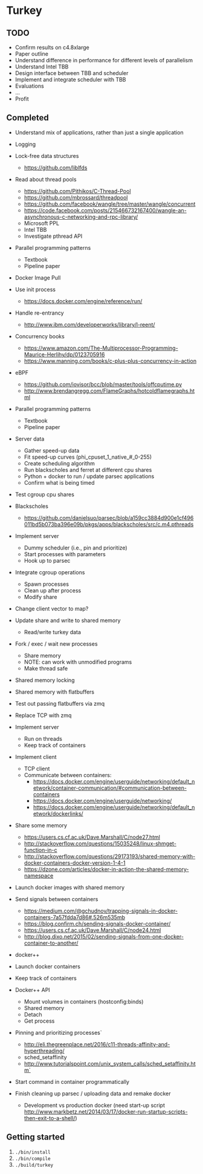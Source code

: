 # Turkey

## TODO
- Confirm results on c4.8xlarge
- Paper outline
- Understand difference in performance for different levels of parallelism
- Understand Intel TBB
- Design interface between TBB and scheduler
- Implement and integrate scheduler with TBB
- Evaluations
- ...
- Profit

## Completed
- Understand mix of applications, rather than just a single application
- Logging
- Lock-free data structures
  - https://github.com/liblfds
- Read about thread pools
  - https://github.com/Pithikos/C-Thread-Pool
  - https://github.com/mbrossard/threadpool
  - https://github.com/facebook/wangle/tree/master/wangle/concurrent
  - https://code.facebook.com/posts/215466732167400/wangle-an-asynchronous-c-networking-and-rpc-library/
  - Microsoft PPL
  - Intel TBB
  - Investigate pthread API

- Parallel programming patterns
  - Textbook
  - Pipeline paper
- Docker Image Pull
- Use init process
  - https://docs.docker.com/engine/reference/run/
- Handle re-entrancy
  - http://www.ibm.com/developerworks/library/l-reent/
- Concurrency books
  - https://www.amazon.com/The-Multiprocessor-Programming-Maurice-Herlihy/dp/0123705916
  - https://www.manning.com/books/c-plus-plus-concurrency-in-action
- eBPF
  - https://github.com/iovisor/bcc/blob/master/tools/offcputime.py
  - http://www.brendangregg.com/FlameGraphs/hotcoldflamegraphs.html
- Parallel programming patterns
  - Textbook
  - Pipeline paper
- Server data
  - Gather speed-up data
  - Fit speed-up curves (phi_cpuset_1_native_#_0-255)
  - Create scheduling algorithm
  - Run blackscholes and ferret at different cpu shares
  - Python + docker to run / update parsec applications
  - Confirm what is being timed
- Test cgroup cpu shares
- Blackscholes
  - https://github.com/danielsuo/parsec/blob/a159cc3884d900e1cf496011bd5b073ba396e09b/pkgs/apps/blackscholes/src/c.m4.pthreads
- Implement server
  - Dummy scheduler (i.e., pin and prioritize)
  - Start processes with parameters
  - Hook up to parsec
- Integrate cgroup operations
  - Spawn processes
  - Clean up after process
  - Modify share
- Change client vector to map?
- Update share and write to shared memory
  - Read/write turkey data
- Fork / exec / wait new processes
  - Share memory
  - NOTE: can work with unmodified programs
  - Make thread safe
- Shared memory locking
- Shared memory with flatbuffers
- Test out passing flatbuffers via zmq
- Replace TCP with zmq
- Implement server
  - Run on threads
  - Keep track of containers
- Implement client
  - TCP client
  - Communicate between containers:
    - https://docs.docker.com/engine/userguide/networking/default_network/container-communication/#communication-between-containers
    - https://docs.docker.com/engine/userguide/networking/
    - https://docs.docker.com/engine/userguide/networking/default_network/dockerlinks/
- Share some memory
  - https://users.cs.cf.ac.uk/Dave.Marshall/C/node27.html
  - http://stackoverflow.com/questions/15035248/linux-shmget-function-in-c
  - http://stackoverflow.com/questions/29173193/shared-memory-with-docker-containers-docker-version-1-4-1
  - https://dzone.com/articles/docker-in-action-the-shared-memory-namespace
- Launch docker images with shared memory
- Send signals between containers
  - https://medium.com/@gchudnov/trapping-signals-in-docker-containers-7a57fdda7d86#.526m535mb
  - https://blog.confirm.ch/sending-signals-docker-container/
  - https://users.cs.cf.ac.uk/Dave.Marshall/C/node24.html
  - http://blog.dixo.net/2015/02/sending-signals-from-one-docker-container-to-another/
- docker++
- Launch docker containers
- Keep track of containers
- Docker++ API
  - Mount volumes in containers (hostconfig:binds)
  - Shared memory
  - Detach
  - Get process
- Pinning and prioritizing processes`
  - http://eli.thegreenplace.net/2016/c11-threads-affinity-and-hyperthreading/
  - sched_setaffinity
  - http://www.tutorialspoint.com/unix_system_calls/sched_setaffinity.htm`
- Start command in container programmatically
- Finish cleaning up parsec / uploading data and remake docker
  - Development vs production docker (need start-up script http://www.markbetz.net/2014/03/17/docker-run-startup-scripts-then-exit-to-a-shell/)

## Getting started
1. ```./bin/install```
2. ```./bin/compile```
3. ```./build/turkey```
